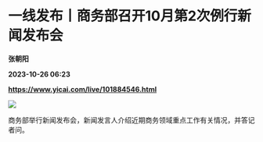 # 一线发布丨商务部召开10月第2次例行新闻发布会
**张朝阳**

**2023-10-26 06:23**

**https://www.yicai.com/live/101884546.html**

![](https://imgcdn.yicai.com/uppics/slides/2023/10/e7f7ddcad1008ac095c615a3108b2377.jpg)

商务部举行新闻发布会，新闻发言人介绍近期商务领域重点工作有关情况，并答记者问。